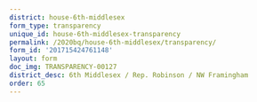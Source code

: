 ```yaml
---
district: house-6th-middlesex
form_type: transparency
unique_id: house-6th-middlesex-transparency
permalink: /2020bq/house-6th-middlesex/transparency/
form_id: '201715424761148'
layout: form
doc_img: TRANSPARENCY-00127
district_desc: 6th Middlesex / Rep. Robinson / NW Framingham
order: 65
---
```

